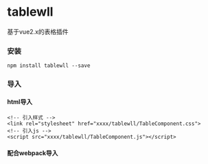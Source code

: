 ﻿# tablewll
基于vue2.x的表格插件
### 安装
    npm install tablewll --save
### 导入
#### html导入
    <!-- 引入样式 -->
    <link rel="stylesheet" href="xxxx/tablewll/TableComponent.css">
    <!-- 引入js -->
    <script src="xxxx/tablewll/TableComponent.js"></script>
#### 配合webpack导入
